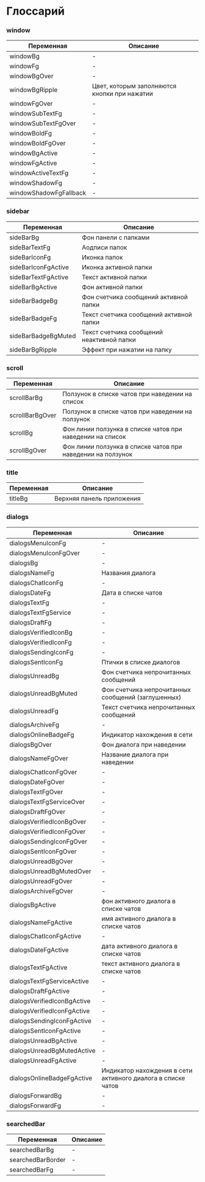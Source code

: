 # Глоссарий

### window
|Переменная |Описание |
|-----------|---------|
|windowBg              | - |
|windowFg              | - |
|windowBgOver          | - |
|windowBgRipple        | Цвет, которым заполняются кнопки при нажатии |
|windowFgOver          | - |
|windowSubTextFg       | - |
|windowSubTextFgOver   | - |
|windowBoldFg          | - |
|windowBoldFgOver      | - |
|windowBgActive        | - |
|windowFgActive        | - |
|windowActiveTextFg    | - |
|windowShadowFg        | - |
|windowShadowFgFallback| - |

### sidebar
|Переменная |Описание |
|-----------|---------|
|sideBarBg| Фон панели с папками |
|sideBarTextFg| Аодписи папок |
|sideBarIconFg| Иконка папок |
|sideBarIconFgActive| Иконка активной папки |
|sideBarTextFgActive| Текст активной папки |
|sideBarBgActive| Фон активной папки |
|sideBarBadgeBg| Фон счетчика сообщений активной папки |
|sideBarBadgeFg| Текст счетчика сообщений активной папки |
|sideBarBadgeBgMuted| Текст счетчика сообщений неактивной папки |
|sideBarBgRipple| Эффект при нажатии на папку |

### scroll 
|Переменная     |Описание       |
|---------------|---------------|
|scrollBarBg    | Ползунок в списке чатов при наведении на список |
|scrollBarBgOver| Ползунок в списке чатов при наведении на ползунок |
|scrollBg       | Фон линии ползунка в списке чатов при наведении на список |
|scrollBgOver   | Фон линии ползунка в списке чатов при наведении на ползунок |

### title
|Переменная |Описание |
|-----------|---------|
| titleBg    | Верхняя панель приложения |

### dialogs 
|Переменная |Описание |
|-----------|---------|
|dialogsMenuIconFg          | - |
|dialogsMenuIconFgOver      | - |
|dialogsBg                  | - |
|dialogsNameFg              |Названия диалога |
|dialogsChatIconFg          | - |
|dialogsDateFg              |Дата в списке чатов |
|dialogsTextFg              | - |
|dialogsTextFgService       | - |
|dialogsDraftFg             | - |
|dialogsVerifiedIconBg      | - |
|dialogsVerifiedIconFg      | - |
|dialogsSendingIconFg       | - |
|dialogsSentIconFg          |Птички в списке диалогов |
|dialogsUnreadBg            |Фон счетчика непрочитанных сообщений |
|dialogsUnreadBgMuted       |Фон счетчика непрочитанных сообщений (заглушенных) |
|dialogsUnreadFg            |Текст счетчика непрочитанных сообщений |
|dialogsArchiveFg           | - |
|dialogsOnlineBadgeFg       |Индикатор нахождения в сети |
|dialogsBgOver              |Фон диалога при наведении |
|dialogsNameFgOver          |Название диалога при наведении |
|dialogsChatIconFgOver      | - |
|dialogsDateFgOver          | - |
|dialogsTextFgOver          | - |
|dialogsTextFgServiceOver   | - |
|dialogsDraftFgOver         | - |
|dialogsVerifiedIconBgOver  | - |
|dialogsVerifiedIconFgOver  | - |
|dialogsSendingIconFgOver   | - |
|dialogsSentIconFgOver      | - |
|dialogsUnreadBgOver        | - |
|dialogsUnreadBgMutedOver   | - |
|dialogsUnreadFgOver        | - |
|dialogsArchiveFgOver       | - |
|dialogsBgActive            |фон активного диалога в списке чатов | 
|dialogsNameFgActive        |имя активного диалога в списке чатов |
|dialogsChatIconFgActive    | - |
|dialogsDateFgActive        |дата активного диалога в списке чатов| 
|dialogsTextFgActive        |текст активного диалога в списке чатов| 
|dialogsTextFgServiceActive | - |
|dialogsDraftFgActive       | - |
|dialogsVerifiedIconBgActive| - |
|dialogsVerifiedIconFgActive| - |
|dialogsSendingIconFgActive | - |
|dialogsSentIconFgActive    | - |
|dialogsUnreadBgActive      | - |
|dialogsUnreadBgMutedActive | - |
|dialogsUnreadFgActive      | - |
|dialogsOnlineBadgeFgActive |Индикатор нахождения в сети активного диалога в списке чатов | 
|dialogsForwardBg           | - |
|dialogsForwardFg           | - |

### searchedBar
|Переменная |Описание |
|-----------|---------|
|searchedBarBg | - |
|searchedBarBorder | - |
|searchedBarFg | - |
